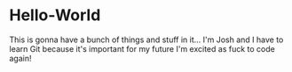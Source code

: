 # Hello-World
This is gonna have a bunch of things and stuff in it...
I'm Josh and I have to learn Git because it's important for my future
I'm excited as fuck to code again!
